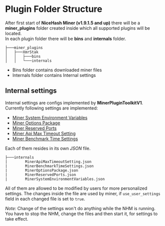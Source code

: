 # Plugin Folder Structure

After first start of **NiceHash Miner (v1.9.1.5 and up)** there will be a **miner_plugins** folder created inside which all supported plugins will be located.<br>
In each plugin folder there will be **bins** and **internals** folder.<br>

```
├───miner_plugins
│   ├───XmrStak
│   │   ├───bins
│   │   └───internals
```

- Bins folder contains downloaded miner files
- Internals folder contains Internal settings

## Internal settings

Internal settings are configs implemented by **MinerPluginToolkitV1**.<br>
Currently following settings are implemented:
- [Miner System Environment Variables](./InternalSettings/MinerSystemEnvironmentVariables.md)
- [Miner Options Package](./InternalSettings/ExtraLaunchParameters.md)
- [Miner Reserved Ports](./InternalSettings/MinerReservedPorts.md)
- [Miner Api Max Timeout Setting](./InternalSettings/MinerApiMaxTimeoutSettings.md)
- [Miner Benchmark Time Settings](./InternalSettings/MinerBenchmarkTimeSettings.md)

Each of them resides in its own *JSON* file.

```
├───internals
|        MinerApiMaxTimeoutSetting.json
|        MinerBenchmarkTimeSettings.json
|        MinerOptionsPackage.json
|        MinerReservedPorts.json
|        MinerSystemEnvironmentVariables.json
```

All of them are allowed to be modified by users for more personalized settings.
The changes inside the file are used by miner, if `use_user_settings` field in each changed file is set to `true`.

*Note:* Change of the settings won't do anything while the NHM is running. You have to stop the NHM, change the files and then start it, for settings to take effect.